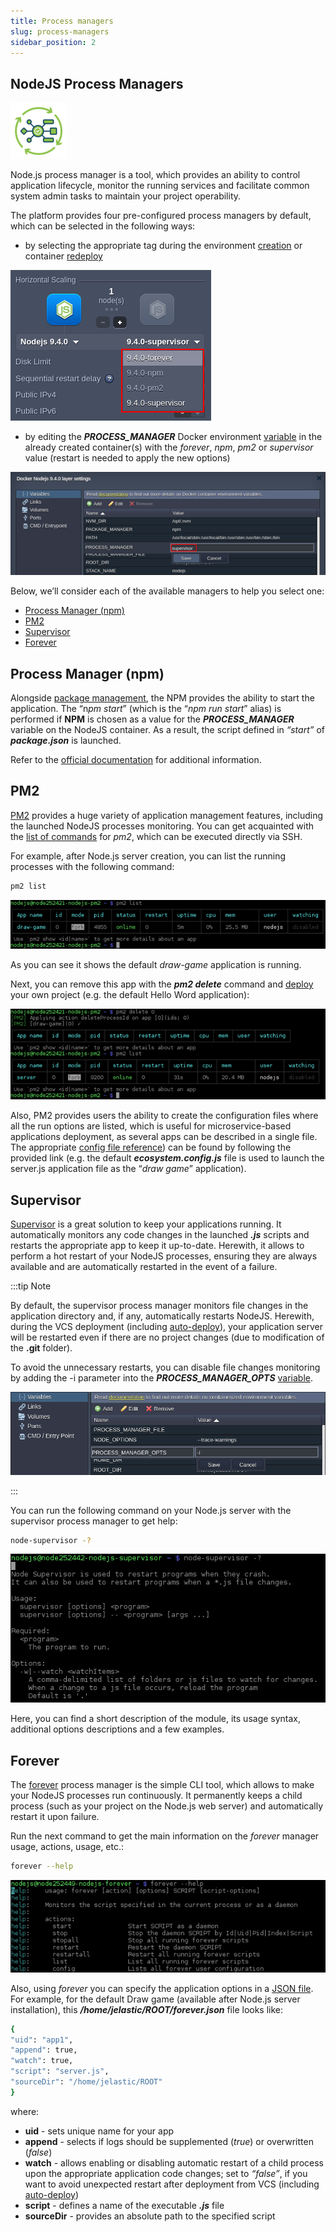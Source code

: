 ```yaml
---
title: Process managers
slug: process-managers
sidebar_position: 2
---
```


## NodeJS Process Managers

<div style={{
    display: 'grid',
    gridTemplateColumns: '0.15fr 1fr',
    gap: '10px'
}}>
<div>
<div style={{
    display: 'flex',
    alignItems: 'center',
    justifyContent: 'cetner',
}}>

![Locale Dropdown](./img/ProcessManagers/01-nodejs-process-managers.png)

</div>
</div>
<div>

Node.js process manager is a tool, which provides an ability to control application lifecycle, monitor the running services and facilitate common system admin tasks to maintain your project operability.

</div>
</div>

The platform provides four pre-configured process managers by default, which can be selected in the following ways:

- by selecting the appropriate tag during the environment [creation](/docs/EnvironmentManagement/Setting%20Up%20Environment) or container [redeploy](/docs/Container/Container%20Redeploy)

<div style={{
    display:'flex',
    justifyContent: 'center',
    margin: '0 0 1rem 0'
}}>

![Locale Dropdown](./img/ProcessManagers/02-select-process-manager-wizard.png)

</div>

- by editing the **_PROCESS_MANAGER_** Docker environment [variable](/docs/Container/Container%20Configuration/Variables) in the already created container(s) with the _forever_, _npm_, _pm2_ or _supervisor_ value (restart is needed to apply the new options)

<div style={{
    display:'flex',
    justifyContent: 'center',
    margin: '0 0 1rem 0'
}}>

![Locale Dropdown](./img/ProcessManagers/03-select-process-manager-variable.png)

</div>

Below, we’ll consider each of the available managers to help you select one:

- [Process Manager (npm)](https://cloudmydc.com/)
- [PM2](https://cloudmydc.com/)
- [Supervisor](https://cloudmydc.com/)
- [Forever](https://cloudmydc.com/)

## Process Manager (npm)

Alongside [package management](/docs/Nodejs/Nodejs%20Apps%20Specifications/Package%20Managers#nodejs-package-managers), the NPM provides the ability to start the application. The “n*pm start*” (which is the “_npm run start_” alias) is performed if **NPM** is chosen as a value for the **_PROCESS_MANAGER_** variable on the NodeJS container. As a result, the script defined in _“start”_ of **_package.json_** is launched.

Refer to the [official documentation](https://docs.npmjs.com/cli/v8/commands/npm-run-script) for additional information.

## PM2

[PM2](https://pm2.keymetrics.io/) provides a huge variety of application management features, including the launched NodeJS processes monitoring. You can get acquainted with the [list of commands](https://www.npmjs.com/package/pm2#commands-overview) for _pm2_, which can be executed directly via SSH.

For example, after Node.js server creation, you can list the running processes with the following command:

```bash
pm2 list
```

<div style={{
    display:'flex',
    justifyContent: 'center',
    margin: '0 0 1rem 0'
}}>

![Locale Dropdown](./img/ProcessManagers/04-pm2-list-running-processes.png)

</div>

As you can see it shows the default _draw-game_ application is running.

Next, you can remove this app with the **_pm2 delete_** command and [deploy](/docs/Deployment/Deployment%20Guide) your own project (e.g. the default Hello Word application):

<div style={{
    display:'flex',
    justifyContent: 'center',
    margin: '0 0 1rem 0'
}}>

![Locale Dropdown](./img/ProcessManagers/05-pm2-delete-process.png)

</div>

Also, PM2 provides users the ability to create the configuration files where all the run options are listed, which is useful for microservice-based applications deployment, as several apps can be described in a single file. The appropriate [config file reference](https://pm2.keymetrics.io/docs/usage/application-declaration/)) can be found by following the provided link (e.g. the default **_ecosystem.config.js_** file is used to launch the server.js application file as the “_draw game_” application).

## Supervisor

[Supervisor](https://www.npmjs.com/package/supervisor) is a great solution to keep your applications running. It automatically monitors any code changes in the launched **_.js_** scripts and restarts the appropriate app to keep it up-to-date. Herewith, it allows to perform a hot restart of your NodeJS processes, ensuring they are always available and are automatically restarted in the event of a failure.

:::tip Note

By default, the supervisor process manager monitors file changes in the application directory and, if any, automatically restarts NodeJS. Herewith, during the VCS deployment (including [auto-deploy](/docs/Deployment/Git%20&%20SVN%20Auto-Deploy/Auto-Deploy%20Overview#auto-deploy-of-gitsvn-updates)), your application server will be restarted even if there are no project changes (due to modification of the **.git** folder).

To avoid the unnecessary restarts, you can disable file changes monitoring by adding the -i parameter into the **_PROCESS_MANAGER_OPTS_** [variable](/docs/EnvironmentManagement/EnvironmentVariables/Environment%20Variables).

<div style={{
    display:'flex',
    justifyContent: 'center',
    margin: '0 0 1rem 0'
}}>

![Locale Dropdown](./img/ProcessManagers/06-process-manager-options-variable.png)

</div>

:::

You can run the following command on your Node.js server with the supervisor process manager to get help:

```bash
node-supervisor -?
```

<div style={{
    display:'flex',
    justifyContent: 'center',
    margin: '0 0 1rem 0'
}}>

![Locale Dropdown](./img/ProcessManagers/07-supervisor-process-manager-help.png)

</div>

Here, you can find a short description of the module, its usage syntax, additional options descriptions and a few examples.

## Forever

The [forever](https://www.npmjs.com/package/forever) process manager is the simple CLI tool, which allows to make your NodeJS processes run continuously. It permanently keeps a child process (such as your project on the Node.js web server) and automatically restart it upon failure.

Run the next command to get the main information on the _forever_ manager usage, actions, usage, etc.:

```bash
forever --help
```

<div style={{
    display:'flex',
    justifyContent: 'center',
    margin: '0 0 1rem 0'
}}>

![Locale Dropdown](./img/ProcessManagers/08-forever-process-manager-help.png)

</div>

Also, using _forever_ you can specify the application options in a [JSON file](https://www.npmjs.com/package/forever#json-configuration-files). For example, for the default Draw game (available after Node.js server installation), this **_/home/jelastic/ROOT/forever.json_** file looks like:

```bash
{
"uid": "app1",
"append": true,
"watch": true,
"script": "server.js",
"sourceDir": "/home/jelastic/ROOT"
}
```

where:

- **uid** - sets unique name for your app
- **append** - selects if logs should be supplemented (_true_) or overwritten (_false_)
- **watch** - allows enabling or disabling automatic restart of a child process upon the appropriate application code changes; set to _“false”_, if you want to avoid unexpected restart after deployment from VCS (including [auto-deploy](/docs/Deployment/Git%20&%20SVN%20Auto-Deploy/Auto-Deploy%20Overview#auto-deploy-of-gitsvn-updates/))
- **script** - defines a name of the executable **_.js_** file
- **sourceDir** - provides an absolute path to the specified script
